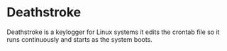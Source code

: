 # Deathstroke
Deathstroke is a keylogger for Linux systems it edits the crontab file so it runs continuously and starts as the system boots.  
